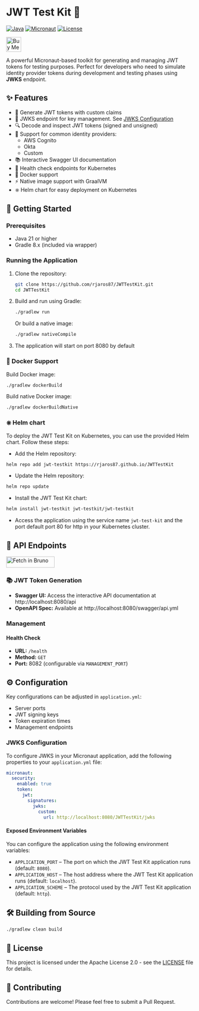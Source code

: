 # JWT Test Kit 🔐

[![Java](https://img.shields.io/badge/Java-21-orange.svg)](https://openjdk.org/projects/jdk/21/)
[![Micronaut](https://img.shields.io/badge/Micronaut-4.8-green.svg)](https://micronaut.io/)
[![License](https://img.shields.io/badge/License-Apache%202.0-blue.svg)](LICENSE)

<a href="https://www.buymeacoffee.com/rjaros87" target="_blank"><img src="https://cdn.buymeacoffee.com/buttons/v2/default-yellow.png" alt="Buy Me A Coffee" height="40px"></a>

A powerful Micronaut-based toolkit for generating and managing JWT tokens for testing purposes. Perfect for developers 
who need to simulate identity provider tokens during development and testing phases using **JWKS** endpoint.

## ✨ Features

- 🎯 Generate JWT tokens with custom claims
- 🔑 JWKS endpoint for key management. See [JWKS Configuration](#jwks-configuration)
- 🔍 Decode and inspect JWT tokens (signed and unsigned)
- 🔄 Support for common identity providers:
  - AWS Cognito
  - Okta
  - Custom
- 📚 Interactive Swagger UI documentation
- 🏥 Health check endpoints for Kubernetes
- 🐳 Docker support
- ⚡ Native image support with GraalVM
- ⎈ Helm chart for easy deployment on Kubernetes

## 🚀 Getting Started

### Prerequisites

- Java 21 or higher
- Gradle 8.x (included via wrapper)

### Running the Application

1. Clone the repository:
   ```bash
   git clone https://github.com/rjaros87/JWTTestKit.git
   cd JWTTestKit
   ```

2. Build and run using Gradle:
   ```bash
   ./gradlew run
   ```

   Or build a native image:
   ```bash
   ./gradlew nativeCompile
   ```

3. The application will start on port 8080 by default

### 🐳 Docker Support

Build Docker image:
```bash
./gradlew dockerBuild
```

Build native Docker image:
```bash
./gradlew dockerBuildNative
```

### ⎈ Helm chart
To deploy the JWT Test Kit on Kubernetes, you can use the provided Helm chart. Follow these steps:
- Add the Helm repository:
```bash
helm repo add jwt-testkit https://rjaros87.github.io/JWTTestKit
```
- Update the Helm repository:
```bash
helm repo update
```
- Install the JWT Test Kit chart:
```bash
helm install jwt-testkit jwt-testkit/jwt-testkit
```
- Access the application using the service name `jwt-test-kit` and the port default port 80 for http in your Kubernetes cluster.

## 🔧 API Endpoints

[<img src="https://fetch.usebruno.com/button.svg" alt="Fetch in Bruno" style="width: 130px; height: 30px;" width="128" height="32">](https://fetch.usebruno.com?url=https%3A%2F%2Fgithub.com%2Frjaros87%2FJWTTestKit.git "target=_blank rel=noopener noreferrer")

### 📚 JWT Token Generation
- **Swagger UI:** Access the interactive API documentation at http://localhost:8080/api
- **OpenAPI Spec:** Available at http://localhost:8080/swagger/api.yml

### Management

#### Health Check
- **URL:** `/health`
- **Method:** `GET`
- **Port:** 8082 (configurable via `MANAGEMENT_PORT`)

## ⚙️ Configuration

Key configurations can be adjusted in `application.yml`:
- Server ports
- JWT signing keys
- Token expiration times
- Management endpoints

### JWKS Configuration
To configure JWKS in your Micronaut application, add the following properties to your `application.yml` file:

```yaml
micronaut:
  security:
    enabled: true
    token:
      jwt:
        signatures:
          jwks:
            custom:
              url: http://localhost:8080/JWTTestKit/jwks
```
#### Exposed Environment Variables

You can configure the application using the following environment variables:

- `APPLICATION_PORT` – The port on which the JWT Test Kit application runs (default: `8080`).
- `APPLICATION_HOST` – The host address where the JWT Test Kit application runs (default: `localhost`).
- `APPLICATION_SCHEME` – The protocol used by the JWT Test Kit application (default: `http`).

## 🛠️ Building from Source

```bash
./gradlew clean build
```

## 📄 License

This project is licensed under the Apache License 2.0 - see the [LICENSE](LICENSE) file for details.

## 🤝 Contributing

Contributions are welcome! Please feel free to submit a Pull Request.